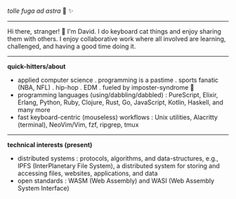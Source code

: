 _tolle fuga ad astra_ 🚀 ✨

---

Hi there, stranger! 👋  I'm David. I do keyboard cat things and enjoy sharing them with others. I enjoy collaborative work where all involved are learning, challenged, and having a good time doing it.

---

**quick-hitters/about**

- applied computer science . programming is a pastime . sports fanatic (NBA, NFL) . hip-hop . EDM . fueled by imposter-syndrome 😬
- programming languages (using/dabbling/dabbled) : PureScript, Elixir, Erlang, Python, Ruby, Clojure, Rust, Go, JavaScript, Kotlin, Haskell, and many more
- fast keyboard-centric (mouseless) workflows : Unix utilities, Alacritty (terminal), NeoVim/Vim, fzf, ripgrep, tmux

---

**technical interests (present)**

- distributed systems : protocols, algorithms, and data-structures, e.g., IPFS (InterPlanetary File System), a distributed system for storing and accessing files, websites, applications, and data
- open standards : WASM (Web Assembly) and WASI (Web Assembly System Interface)
